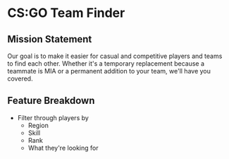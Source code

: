 # CS:GO Team Finder

## Mission Statement
Our goal is to make it easier for casual and competitive players and teams to find each other. Whether it's a temporary replacement because a teammate is MIA or a permanent addition to your team, we'll have you covered.

## Feature Breakdown
* Filter through players by
	- Region
	- Skill
	- Rank
	- What they're looking for



